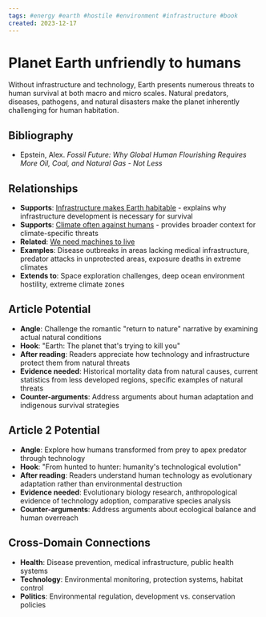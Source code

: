 ```yaml
---
tags: #energy #earth #hostile #environment #infrastructure #book
created: 2023-12-17
---
```


# Planet Earth unfriendly to humans

Without infrastructure and technology, Earth presents numerous threats to human survival at both macro and micro scales. Natural predators, diseases, pathogens, and natural disasters make the planet inherently challenging for human habitation.

## Bibliography

- Epstein, Alex. *Fossil Future: Why Global Human Flourishing Requires More Oil, Coal, and Natural Gas - Not Less*

## Relationships
- **Supports**: [Infrastructure makes Earth habitable](energy-infrastructure-habitable.md) - explains why infrastructure development is necessary for survival
- **Supports**: [Climate often against humans](energy-climate-hostile.md) - provides broader context for climate-specific threats
- **Related**: [We need machines to live](energy-machines-survival.md)
- **Examples**: Disease outbreaks in areas lacking medical infrastructure, predator attacks in unprotected areas, exposure deaths in extreme climates
- **Extends to**: Space exploration challenges, deep ocean environment hostility, extreme climate zones

## Article Potential
- **Angle**: Challenge the romantic "return to nature" narrative by examining actual natural conditions
- **Hook**: "Earth: The planet that's trying to kill you"
- **After reading**: Readers appreciate how technology and infrastructure protect them from natural threats
- **Evidence needed**: Historical mortality data from natural causes, current statistics from less developed regions, specific examples of natural threats
- **Counter-arguments**: Address arguments about human adaptation and indigenous survival strategies

## Article 2 Potential
- **Angle**: Explore how humans transformed from prey to apex predator through technology
- **Hook**: "From hunted to hunter: humanity's technological evolution"
- **After reading**: Readers understand human technology as evolutionary adaptation rather than environmental destruction
- **Evidence needed**: Evolutionary biology research, anthropological evidence of technology adoption, comparative species analysis
- **Counter-arguments**: Address arguments about ecological balance and human overreach

## Cross-Domain Connections
- **Health**: Disease prevention, medical infrastructure, public health systems
- **Technology**: Environmental monitoring, protection systems, habitat control
- **Politics**: Environmental regulation, development vs. conservation policies